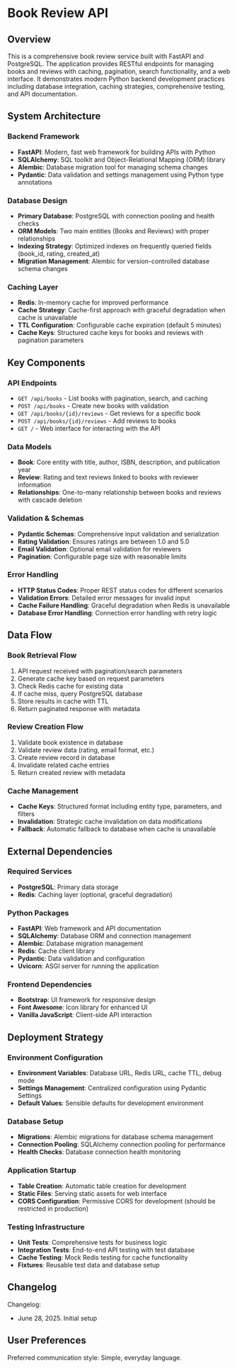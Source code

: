 # Book Review API

## Overview

This is a comprehensive book review service built with FastAPI and PostgreSQL. The application provides RESTful endpoints for managing books and reviews with caching, pagination, search functionality, and a web interface. It demonstrates modern Python backend development practices including database integration, caching strategies, comprehensive testing, and API documentation.

## System Architecture

### Backend Framework
- **FastAPI**: Modern, fast web framework for building APIs with Python
- **SQLAlchemy**: SQL toolkit and Object-Relational Mapping (ORM) library
- **Alembic**: Database migration tool for managing schema changes
- **Pydantic**: Data validation and settings management using Python type annotations

### Database Design
- **Primary Database**: PostgreSQL with connection pooling and health checks
- **ORM Models**: Two main entities (Books and Reviews) with proper relationships
- **Indexing Strategy**: Optimized indexes on frequently queried fields (book_id, rating, created_at)
- **Migration Management**: Alembic for version-controlled database schema changes

### Caching Layer
- **Redis**: In-memory cache for improved performance
- **Cache Strategy**: Cache-first approach with graceful degradation when cache is unavailable
- **TTL Configuration**: Configurable cache expiration (default 5 minutes)
- **Cache Keys**: Structured cache keys for books and reviews with pagination parameters

## Key Components

### API Endpoints
- `GET /api/books` - List books with pagination, search, and caching
- `POST /api/books` - Create new books with validation
- `GET /api/books/{id}/reviews` - Get reviews for a specific book
- `POST /api/books/{id}/reviews` - Add reviews to books
- `GET /` - Web interface for interacting with the API

### Data Models
- **Book**: Core entity with title, author, ISBN, description, and publication year
- **Review**: Rating and text reviews linked to books with reviewer information
- **Relationships**: One-to-many relationship between books and reviews with cascade deletion

### Validation & Schemas
- **Pydantic Schemas**: Comprehensive input validation and serialization
- **Rating Validation**: Ensures ratings are between 1.0 and 5.0
- **Email Validation**: Optional email validation for reviewers
- **Pagination**: Configurable page size with reasonable limits

### Error Handling
- **HTTP Status Codes**: Proper REST status codes for different scenarios
- **Validation Errors**: Detailed error messages for invalid input
- **Cache Failure Handling**: Graceful degradation when Redis is unavailable
- **Database Error Handling**: Connection error handling with retry logic

## Data Flow

### Book Retrieval Flow
1. API request received with pagination/search parameters
2. Generate cache key based on request parameters
3. Check Redis cache for existing data
4. If cache miss, query PostgreSQL database
5. Store results in cache with TTL
6. Return paginated response with metadata

### Review Creation Flow
1. Validate book existence in database
2. Validate review data (rating, email format, etc.)
3. Create review record in database
4. Invalidate related cache entries
5. Return created review with metadata

### Cache Management
- **Cache Keys**: Structured format including entity type, parameters, and filters
- **Invalidation**: Strategic cache invalidation on data modifications
- **Fallback**: Automatic fallback to database when cache is unavailable

## External Dependencies

### Required Services
- **PostgreSQL**: Primary data storage
- **Redis**: Caching layer (optional, graceful degradation)

### Python Packages
- **FastAPI**: Web framework and API documentation
- **SQLAlchemy**: Database ORM and connection management
- **Alembic**: Database migration management
- **Redis**: Cache client library
- **Pydantic**: Data validation and configuration
- **Uvicorn**: ASGI server for running the application

### Frontend Dependencies
- **Bootstrap**: UI framework for responsive design
- **Font Awesome**: Icon library for enhanced UI
- **Vanilla JavaScript**: Client-side API interaction

## Deployment Strategy

### Environment Configuration
- **Environment Variables**: Database URL, Redis URL, cache TTL, debug mode
- **Settings Management**: Centralized configuration using Pydantic Settings
- **Default Values**: Sensible defaults for development environment

### Database Setup
- **Migrations**: Alembic migrations for database schema management
- **Connection Pooling**: SQLAlchemy connection pooling for performance
- **Health Checks**: Database connection health monitoring

### Application Startup
- **Table Creation**: Automatic table creation for development
- **Static Files**: Serving static assets for web interface
- **CORS Configuration**: Permissive CORS for development (should be restricted in production)

### Testing Infrastructure
- **Unit Tests**: Comprehensive tests for business logic
- **Integration Tests**: End-to-end API testing with test database
- **Cache Testing**: Mock Redis testing for cache functionality
- **Fixtures**: Reusable test data and database setup

## Changelog

Changelog:
- June 28, 2025. Initial setup

## User Preferences

Preferred communication style: Simple, everyday language.